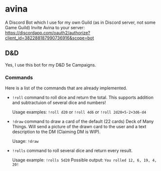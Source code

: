 # avina
A Discord Bot which I use for my own Guild (as in Discord server, not some Game Guild)
Invite Avina to your server: https://discordapp.com/oauth2/authorize?client_id=382288187990736916&scope=bot

## D&D
Yes, I use this bot for my D&D 5e Campaigns.

### Commands
Here is a list of the commands that are already implemented.

* `!roll` command to roll dice and return the total. This supports addition and subtractuion of several dice and numbers!

  Usage examples: `!roll d20` or `!roll 4d6` or `!roll 2d20+5-2+3d6-d4`
* `!draw` command to draw a card of the default (22 cards) Deck of Many Things. Will send a picture of the drawn card to the user and a
  text description to the DM (Claiming DM is WIP).

  Usage: `!draw`
* `!rolls` command to roll several dice and return every result.

  Usage example: `!rolls 5d20` Possible output: `You rolled 12, 6, 19, 4, 20!`
